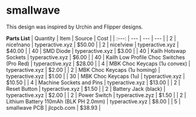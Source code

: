 # smallwave
This design was inspired by Urchin and Flipper designs.

**Parts List**
| Quantity | Item | Source | Cost |
| :---: | --- | --- | --- |
| 2 | nice!nano | typeractive.xyz | $50.00 |
| 2 | nice!view | typeractive.xyz | $40.00 |
| 40 | SMD Diode | typeractive.xyz | $3.00 |
| 40 | Kailh Hotswap Sockets | typeractive.xyz | $6.00 |
| 40 | Kailh Low Profile Choc Switches (Pro Red) | typeractive.xyz | $28.00 |
| 4 | MBK Choc Keycaps (1u convex) | typeractive.xyz | $2.00 |
| 2 | MBK Choc Keycaps (1u homing) | typeractive.xyz | $1.00 |
| 30 | MBK Choc Keycaps (1u) | typeractive.xyz | $10.50 |
| 4 | Machine Sockets and Pins | typeractive.xyz | $13.00 |
| 2 | Reset Button | typeractive.xyz | $1.50 |
| 2 | Battery Jack (black) | typeractive.xyz | $2.00 |
| 2 | Power Switch | typeractive.zyz | $1.50 |
| 2 | Lithium Battery 110mAh (BLK PH 2.0mm) | typeractive.xyz | $8.00 |
| 5 | smallwave PCB | jlcpcb.com | $38.93 |